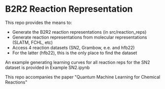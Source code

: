# B2R2 Reaction Representation

This repo provides the means to:
- Generate the B2R2 reaction representations (in src/reaction_reps)
- Generate reaction representations from molecular representations (SLATM, FCHL, etc)
- Access 4 reaction datasets (SN2, Grambow, e.e. and hfb22)
- For the latter (hfb22), this is the only place to find the dataset 

An example generating learning curves for all reaction reps for the SN2 dataset is provided in Example SN2.ipynb 

This repo accompanies the paper "Quantum Machine Learning for Chemical Reactions"
